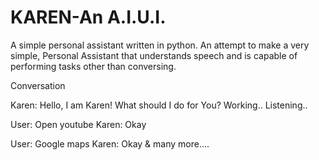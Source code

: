 # KAREN-An A.I.U.I.
A simple personal assistant written in python.
An attempt to make a very simple, Personal Assistant that understands speech and is capable of performing tasks other than conversing.

 Conversation
 
 Karen: Hello, I am Karen! What should I do for You?
 Working..
 Listening..
 
 User: Open youtube
 Karen: Okay
 
 User: Google maps
 Karen: Okay
  & many more....
